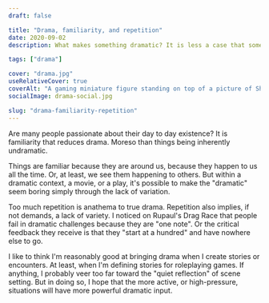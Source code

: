 ```yaml
---
draft: false

title: "Drama, familiarity, and repetition"
date: 2020-09-02
description: What makes something dramatic? It is less a case that some things are inherently dramatic, and more that drama stems from unfamiliarity, shock, or strangeness. Variety is dramatic.

tags: ["drama"]

cover: "drama.jpg"
useRelativeCover: true
coverAlt: "A gaming miniature figure standing on top of a picture of Shakespeare"
socialImage: drama-social.jpg

slug: "drama-familiarity-repetition"
---
```


Are many people passionate about their day to day existence? It is familiarity that reduces drama. Moreso than things being inherently undramatic.

Things are familiar because they are around us, because they happen to us all the time. Or, at least, we see them happening to others. But within a dramatic context, a movie, or a play, it's possible to make the "dramatic" seem boring simply through the lack of variation.

Too much repetition is anathema to true drama. Repetition also implies, if not demands, a lack of variety. I noticed on Rupaul's Drag Race that people fail in dramatic challenges because they are "one note". Or the critical feedback they receive is that they "start at a hundred" and have nowhere else to go.

I like to think I'm reasonably good at bringing drama when I create stories or encounters. At least, when I'm defining stories for roleplaying games. If anything, I probably veer too far toward the "quiet reflection" of scene setting. But in doing so, I hope that the more active, or high-pressure, situations will have more powerful dramatic input.